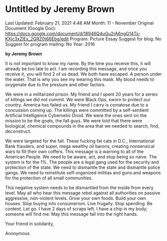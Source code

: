 # Untitled by Jeremy Brown

Last Updated: February 21, 2021 4:48 AM
Month: 11 - November
Original Document (Google Doc): https://docs.google.com/document/d/18946Q4uGu2rA6ngG14Ts-KXjc3xZlEx_2GRZ0t66Ebg/edit
Program: Picture Essay
Suggest for blog: No
Suggest for program mailing: No
Year: 2016

**by Jeremy Brown**

It is not important to know my name. By the time you receive this, it will already be too late to act. I am recording this message, and once you receive it, you will find 2 of us dead. We both have escaped. A person under the water. That is why you see my wearing this mask. My blood needs to oxygenate due to the pressure and other factors.

We were in a militarized prison. My friend and I spent 20 years for a series of killings we did not commit. We were Black Ops, sworn to protect our country. America has failed us. My friend I carry is comatose due to a concussion coming up. The killings were committed by a self-sentient Artificial Intelligence Cybernetic Droid. We were the ones sent on the mission to be the goats, the fall guys. We were told that there were biological, chemical compounds in the area that we needed to search, find, deconstruct.

We were targeted for the fall. These fucking fat cats in D.C., International Bank frauders, and super, mega wealthy oil barons, creating nonsensical wars to fill their own coffers. This message is a warning to all of the American People. We need to be aware, act, and stop being so naive. The system is for the 1%. The people are a legal gang used for the security and protection of the state. We need to dismantle the state and dismantle police gangs. We need to reinstitute self-organized militias and guns and weapons for the protection of all small communities.

This negative system needs to be dismantled from the inside from every level. May all who hear this message rebel against all authorities on passive aggressive, non-violent levels. Grow your own foods. Build your own houses. Stop buying into consumerism. Live frugally. Stop spending. Be content. Let go. I have 2 days of scraps left. I have a chip in my body; someone will find me. May this message fall into the right hands.

Your friend in solidarity,

Anonymous